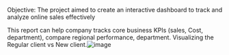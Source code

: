 
Objective: The project aimed to create an interactive dashboard to track and analyze online sales effectively

This report can help company tracks core business KPIs (sales, Cost, department), compare regional performance, department. Visualizing the Regular client vs New client.![image](https://github.com/user-attachments/assets/99c2d0fb-7abd-4a84-9b3c-afd8ae5f88ba)


